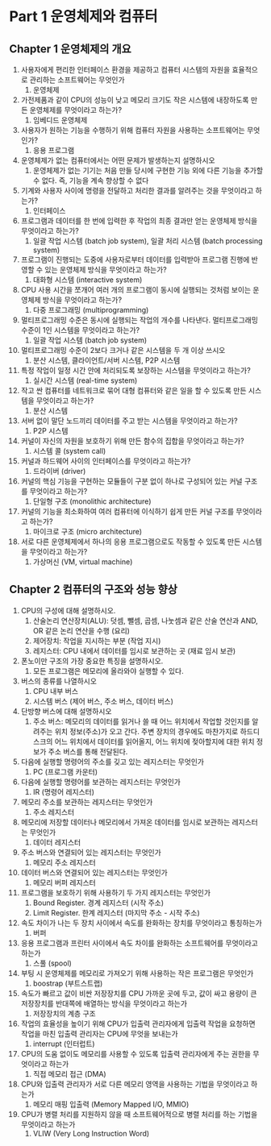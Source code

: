 # Part 1 운영체제와 컴퓨터
## Chapter 1 운영체제의 개요

1. 사용자에게 편리한 인터페이스 환경을 제공하고 컴퓨터 시스템의 자원을 효율적으로 관리하는 소프트웨어는 무엇인가
    1. 운영체제
2. 가전제품과 같이 CPU의 성능이 낮고 메모리 크기도 작은 시스템에 내장하도록 만든 운영체제를 무엇이라고 하는가?
    1. 임베디드 운영체제
3. 사용자가 원하는 기능을 수행하기 위해 컴퓨터 자원을 사용하는 소프트웨어는 무엇인가?
    1. 응용 프로그램
4. 운영체제가 없는 컴퓨터에서는 어떤 문제가 발생하는지 설명하시오
    1. 운영체제가 없는 기기는 처음 만들 당시에 구현한 기능 외에 다른 기능을 추가할 수 없다. 즉, 기능을 계속 향상할 수 없다
5. 기계와 사용자 사이에 명령을 전달하고 처리한 결과를 알려주는 것을 무엇이라고 하는가?
    1. 인터페이스
6. 프로그램과 데이터를 한 번에 입력한 후 작업의 최종 결과만 얻는 운영체제 방식을 무엇이라고 하는가?
    1. 일괄 작업 시스템 (batch job system), 일괄 처리 시스템 (batch processing system)
7. 프로그램이 진행되는 도중에 사용자로부터 데이터를 입력받아 프로그램 진행에 반영할 수 있는 운영체제 방식을 무엇이라고 하는가?
    1. 대화형 시스템 (interactive system)
8. CPU 사용 시간을 쪼개어 여러 개의 프로그램이 동시에 실행되는 것처럼 보이는 운영체제 방식을 무엇이라고 하는가?
    1. 다중 프로그래밍 (multiprogramming)
9. 멀티프로그래밍 수준은 동시에 실행되는 작업의 개수를 나타낸다. 멀티프로그래밍 수준이 1인 시스템을 무엇이라고 하는가?
    1. 일괄 작업 시스템 (batch job system)
10. 멀티프로그래밍 수준이 2보다 크거나 같은 시스템을 두 개 이상 쓰시오
    1. 분산 시스템, 클라이언트/서버 시스템, P2P 시스템
11. 특정 작업이 일정 시간 안에 처리되도록 보장하는 시스템을 무엇이라고 하는가?
    1. 실시간 시스템 (real-time system)
12. 작고 싼 컴퓨터를 네트워크로 묶어 대형 컴퓨터와 같은 일을 할 수 있도록 만든 시스템을 무엇이라고 하는가?
    1. 분산 시스템
13. 서버 없이 말단 노드끼리 데이터를 주고 받는 시스템을 무엇이라고 하는가?
    1. P2P 시스템
14. 커널이 자신의 자원을 보호하기 위해 만든 함수의 집합을 무엇이라고 하는가?
    1. 시스템 콜 (system call)
15. 커널과 하드웨어 사이의 인터페이스를 무엇이라고 하는가?
    1. 드라이버 (driver)
16. 커널의 핵심 기능을 구현하는 모듈들이 구분 없이 하나로 구성되어 있는 커널 구조를 무엇이라고 하는가?
    1. 단일형 구조 (monolithic architecture)
17. 커널의 기능을 최소화하여 여러 컴퓨터에 이식하기 쉽게 만든 커널 구조를 무엇이라고 하는가?
    1. 마이크로 구조 (micro architecture)
18. 서로 다른 운영체제에서 하나의 응용 프로그램으로도 작동할 수 있도록 만든 시스템을 무엇이라고 하는가?
    1. 가상머신 (VM, virtual machine)


## Chapter 2 컴퓨터의 구조와 성능 향상
1. CPU의 구성에 대해 설명하시오.
   1. 산술논리 연산장치(ALU): 덧셈, 뺄셈, 곱셈, 나눗셈과 같은 산술 연산과 AND, OR 같은 논리 연산을 수행 (요리)
   2. 제어장치: 작업을 지시하는 부분 (작업 지시)
   3. 레지스터: CPU 내에서 데이터를 임시로 보관하는 곳 (재료 임시 보관)
2. 폰노이만 구조의 가장 중요한 특징을 설명하시오.
   1. 모든 프로그램은 메모리에 올라와야 실행할 수 있다.
3. 버스의 종류를 나열하시오
   1. CPU 내부 버스
   2. 시스템 버스 (제어 버스, 주소 버스, 데이터 버스)
4. 단방향 버스에 대해 설명하시오
   1. 주소 버스: 메모리의 데이터를 읽거나 쓸 때 어느 위치에서 작업할 것인지를 알려주는 위치 정보(주소)가 오고 간다. 주변 장치의 경우에도 마찬가지로 하드디스크의 어느 위치에서 데이터를 읽어올지, 어느 위치에 젖아할지에 대한 위치 정보가 주소 버스를 통해 전달된다.
5. 다음에 실행할 명령어의 주소를 깆고 있는 레지스터는 무엇인가
   1. PC (프로그램 카운터)
6. 다음에 실행할 명령어를 보관하는 레지스터는 무엇인가
   1. IR (명령어 레지스터)
7. 메모리 주소를 보관하는 레지스터는 무엇인가
   1. 주소 레지스터
8. 메모리에 저장할 데이터나 메모리에서 가져온 데이터를 임시로 보관하는 레지스터는 무엇인가
   1. 데이터 레지스터
9. 주소 버스와 연결되어 있는 레지스터는 무엇인가
   1. 메모리 주소 레지스터
10. 데이터 버스와 연결되어 있는 레지스터는 무엇인가
    1. 메모리 버퍼 레지스터
11. 프로그램을 보호하기 위해 사용하기 두 가지 레지스터는 무엇인가
    1. Bound Register. 경계 레지스터 (시작 주소)
    2. Limit Register. 한계 레지스터 (마지막 주소 - 시작 주소)
12. 속도 차이가 나는 두 장치 사이에서 속도를 완화하는 장치를 무엇이라고 통칭하는가
    1. 버퍼
13. 응용 프로그램과 프린터 사이에서 속도 차이를 완화하는 소프트웨어를 무엇이라고 하는가
    1. 스풀 (spool)
14. 부팅 시 운영체제를 메모리로 가져오기 위해 사용하는 작은 프로그램은 무엇인가
    1. boostrap (부트스트랩)
15. 속도가 빠르고 값이 비싼 저장장치를 CPU 가까운 곳에 두고, 값이 싸고 용량이 큰 저장장치를 반대쪽에 배열하는 방식을 무엇이라고 하는가
    1. 저장장치의 계층 구조
16. 작업의 효율성을 높이기 위해 CPU가 입출력 관리자에게 입출력 작업을 요청하면 작업을 마친 입출력 관리자는 CPU에 무엇을 보내는가
    1. interrupt (인터럽트)
17. CPU의 도움 없이도 메모리를 사용할 수 있도록 입출력 관리자에게 주는 권한을 무엇이라고 하는가
    1. 직접 메모리 접근 (DMA)
18. CPU와 입출력 관리자가 서로 다른 메모리 영역을 사용하는 기법을 무엇이라고 하는가
    1. 메모리 매핑 입출력 (Memory Mapped I/O, MMIO)
19. CPU가 병렬 처리를 지원하지 않을 때 소프트웨어적으로 병렬 처리를 하는 기법을 무엇이라고 하는가
    1. VLIW (Very Long Instruction Word)
